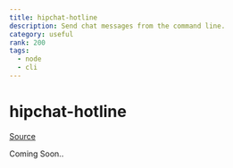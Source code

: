 ```yaml
---
title: hipchat-hotline
description: Send chat messages from the command line.
category: useful
rank: 200
tags:
  - node
  - cli
---
```


# hipchat-hotline

[Source](https://github.com/jedcn/hipchat-hotline)

Coming Soon..
